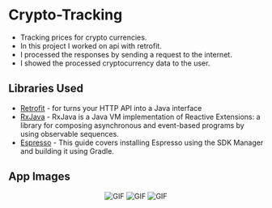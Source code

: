 # Crypto-Tracking

* Tracking prices for crypto currencies.
* In this project I worked on api with retrofit.
* I processed the responses by sending a request to the internet.
* I showed the processed cryptocurrency data to the user.

Libraries Used
--------------
* [Retrofit][1] - for turns your HTTP API into a Java interface
* [RxJava][2] - RxJava is a Java VM implementation of Reactive Extensions: a library for composing asynchronous and event-based programs by using observable sequences.
* [Espresso][3] - This guide covers installing Espresso using the SDK Manager and building it using Gradle.

App Images
--------------
<p align="center">
  
<img src="https://user-images.githubusercontent.com/71982171/174836162-aa010183-f78b-4c39-a0de-63050f6e312f.png" alt="GIF" /> 
<img src="https://user-images.githubusercontent.com/71982171/174836155-0510c291-708f-4e71-8f57-dd261c23195c.png" alt="GIF" />
<img src="https://user-images.githubusercontent.com/71982171/174836160-0a7968b5-5695-417a-944e-a3a3b04480e1.png" alt="GIF" />

</p>

[1]: https://square.github.io/retrofit/
[2]: https://github.com/ReactiveX/RxJava
[3]: https://developer.android.com/training/testing/espresso
